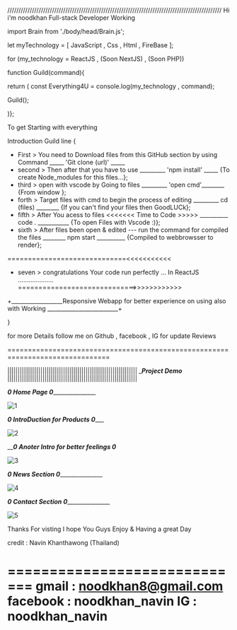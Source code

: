 
////////////////////////////////////////////////////////////////////////////////////////////////
Hi i'm noodkhan Full-stack Developer Working 

import Brain from './body/head/Brain.js';

let myTechnology = [ JavaScript ,  Css   ,  Html  ,  FireBase  ];

for (my_technology  =  ReactJS , (Soon NextJS) , (Soon PHP))

function Guild(command){

return (
const Everything4U = console.log(my_technology , command);

Guild();

)};


To get Starting with everything 

Introduction Guild line {

- First > You need to Download files from this GitHub section by using Command          _____ 'Git clone (url)' _____ 
- second > Then after that you have to use                                              _________ 'npm install' _____    {To create Node_modules for this files...};
- third > open with vscode by Going to files                                            _________  'open cmd'________     {From window };
- forth > Target files with cmd to begin the process of editing                         _________ cd (files) ________     {If you can't find your files then GoodLUCk};
- fifth > After You acess to files <<<<<<< Time to Code >>>>>                           __________ code . ___________     {To open Files with Vscode :)};
- sixth > After files been open & edited --- run the command for compiled the files     ________ npm start __________     {Compiled to webbrowsser to render};


=============================<<<<<<<<<<<
- seven > congratulations Your code run perfectly ... In ReactJS      ....................                   
=============================>>>>>>>>>>>>

+__________________Responsive Webapp for better experience on using also with Working _________________________+

}

for more Details follow me on Github , facebook , IG for update Reviews 

===============================================================================
>>>>>>>>>>>>>>>>>>>>>>>>>>>>>>>>>>>>>>>>>>>>>>>>>>>>>>>>>>>>>>>>>>>>>>>>>>>>>>>>>>>>>>>>>>>>>>>>>>>>>>>>>>>>>>>>>>>>>>>>>>>>>>>>>>>>>>>>>>>>>>>>>>>>>>>>>>>>>>>>>>>>>>>


||||||||||||||||||||||||||||||||||||||||||||||||||||||||||||||| ______________Project Demo_____________ |||||||||||||||||||||||||||||||||||||||||||||||||||||||||||||||
   
 _______________________________________________0 Home Page 0______________________________________________________________
 
 
   ![1](https://user-images.githubusercontent.com/92358053/168397730-7e38c883-16b0-462c-b2d2-d1ecbd8e79cc.png)
 
 
 _____________________________________________0 IntroDuction for Products 0________________________________________________
 
 
   ![2](https://user-images.githubusercontent.com/92358053/168397851-09452723-e6c9-4d75-9815-4adb943394c1.png)
   
 
_____________________________________________0 Anoter Intro for better feelings 0___________________________________________


 ![3](https://user-images.githubusercontent.com/92358053/168397917-26bf6b80-5337-4a4d-9347-39e730599eb4.png)
 
 
 _______________________________________________0 News Section  0______________________________________________________________
 
 
 ![4](https://user-images.githubusercontent.com/92358053/168398032-105ed37d-4ce9-4137-9671-e472c1dfedd4.png)


 _______________________________________________0 Contact Section  0______________________________________________________________
 
 
 ![5](https://user-images.githubusercontent.com/92358053/168398051-794ded38-72f5-4829-adb2-6c5cf5e9b392.png)






 Thanks For visting I hope You Guys Enjoy & Having a great Day 



credit : Navin Khanthawong (Thailand)

=============================
gmail : noodkhan8@gmail.com
facebook : noodkhan_navin 
IG : noodkhan_navin 
===========================


 
 
 
 
  

   
   
   
 


